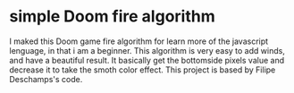 # simple Doom fire algorithm
I maked this Doom game fire algorithm for learn more of the javascript lenguage, in that i am a beginner.
This algorithm is very easy to add winds, and have a beautiful result. 
It basically get the bottomside pixels value and decrease it to take the smoth color effect.
This project is based by Filipe Deschamps's code.
